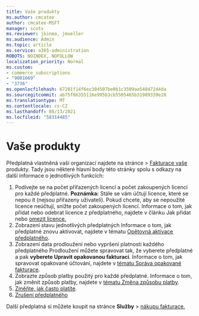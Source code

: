 ```yaml
---
title: Vaše produkty
ms.author: cmcatee
author: cmcatee-MSFT
manager: scotv
ms.reviewer: jkinma, jmueller
ms.audience: Admin
ms.topic: article
ms.service: o365-administration
ROBOTS: NOINDEX, NOFOLLOW
localization_priority: Normal
ms.custom:
- commerce_subscriptions
- "9001669"
- "3736"
ms.openlocfilehash: 67201f14f6ec304507be0b1c3509aa54047244da
ms.sourcegitcommit: ab75f66355116e995b3cb5505465b31989339e28
ms.translationtype: MT
ms.contentlocale: cs-CZ
ms.lasthandoff: 08/13/2021
ms.locfileid: "58314485"
---
```

# <a name="your-products"></a>Vaše produkty

Předplatná vlastněná vaší organizací najdete na stránce  >  [Fakturace vaše](https://go.microsoft.com/fwlink/p/?linkid=842054) produkty. Tady jsou některé hlavní body této stránky spolu s odkazy na další informace o jednotlivých funkcích:

1. Podívejte se na počet přiřazených licencí a počet zakoupených licencí pro každé předplatné.
    **Poznámka:** Stále se vám účtují licence, které se nepou ít (nejsou přiřazeny uživateli). Pokud chcete, aby se nepoužité licence neúčtují, snižte počet zakoupených licencí. Informace o tom, jak přidat nebo odebrat licence z předplatného, najdete v článku Jak přidat nebo [omezit licence.](https://docs.microsoft.com/alchemyinsights/how-to-add-or-reduce-licenses)
2. Zobrazení stavu jednotlivých předplatných Informace o tom, jak předplatné znovu aktivovat, najdete v tématu [Opětovná aktivace předplatného](reactivate-your-subscription.md).
3. Zobrazení data prodloužení nebo vypršení platnosti každého předplatného Prodloužení můžete spravovat tak, že vyberete předplatné a pak **vyberete Upravit opakovanou fakturaci**. Informace o tom, jak spravovat opakované účtování, najdete v [tématu Správa opakované fakturace](manage-auto-renewal.md).
4. Zobrazte způsob platby použitý pro každé předplatné. Informace o tom, jak změnit způsob platby, najdete v [tématu Změna způsobu platby](change-payment-method.md).
5. [Změňte, jak často platíte](change-how-often-you-pay.md).
6. [Zrušení předplatného](https://go.microsoft.com/fwlink/?linkid=2119113)

Další předplatná si můžete koupit na stránce **Služby**  >  [nákupu fakturace.](https://go.microsoft.com/fwlink/p/?linkid=868433)